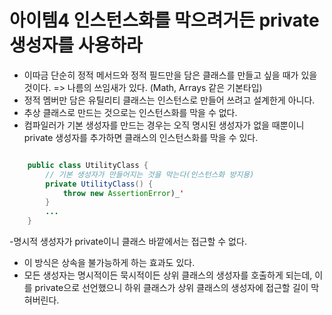 # 아이템4 인스턴스화를 막으려거든 private 생성자를 사용하라
- 이따금 단순히 정적 메서드와 정적 필드만을 담은 클래스를 만들고 싶을 때가 있을 것이다. => 나름의 쓰임새가 있다. (Math, Arrays 같은 기본타입)
- 정적 멤버만 담은 유틸리티 클래스는 인스턴스로 만들어 쓰려고 설계한게 아니다.
- 추상 클래스로 만드는 것으로는 인스턴스화를 막을 수 없다.
- 컴파일러가 기본 생성자를 만드는 경우는 오직 명시된 생성자가 없을 때뿐이니 private 생성자를 추가하면 클래스의 인스턴스화를 막을 수 있다.

``` java

    public class UtilityClass {
        // 기본 생성자가 만들어지는 것을 막는다(인스턴스화 방지용)
        private UtilityClass() {
            throw new AssertionError)_'
        }
        ... 
    }

```

-명시적 생성자가 private이니 클래스 바깥에서는 접근할 수 없다.
- 이 방식은 상속을 불가능하게 하는 효과도 있다. 
- 모든 생성자는 명시적이든 묵시적이든 상위 클래스의 생성자를 호출하게 되는데, 이를 private으로 선언했으니 하위 클래스가 상위 클래스의 생성자에 접근할 길이 막혀버린다.
